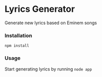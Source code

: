 # Lyrics Generator
Generate new lyrics based on Eminem songs

### Installation
`npm install`

### Usage
Start generating lyrics by running `node app`